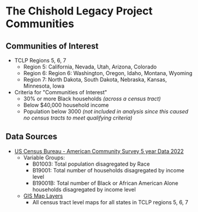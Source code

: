 # The Chishold Legacy Project Communities

## Communities of Interest
- TCLP Regions 5, 6, 7
   - Region 5: California, Nevada, Utah, Arizona, Colorado
   - Region 6: Region 6: Washington, Oregon, Idaho, Montana, Wyoming
   - Region 7: North Dakota, South Dakota, Nebraska, Kansas, Minnesota, Iowa
- Criteria for "Communities of Interest"
   - 30% or more Black households *(across a census tract)*
   - Below $40,000 household income
   - Population below 3000 *(not included in analysis since this caused no census tracts to meet qualifying criteria)* 

## Data Sources
- [US Census Bureau - American Community Survey 5 year Data 2022](https://www.census.gov/data/developers/data-sets/acs-5year.html)
   - Variable Groups:
      - B01003: Total population disagregated by Race
      - B19001: Total number of households disagregated by income level
      - B19001B: Total number of Black or African American Alone households disagregated by income level
   - [GIS Map Layers](https://www2.census.gov/geo/tiger/TIGER2022/TRACT/)
      - All census tract level maps for all states in TCLP regions 5, 6, 7